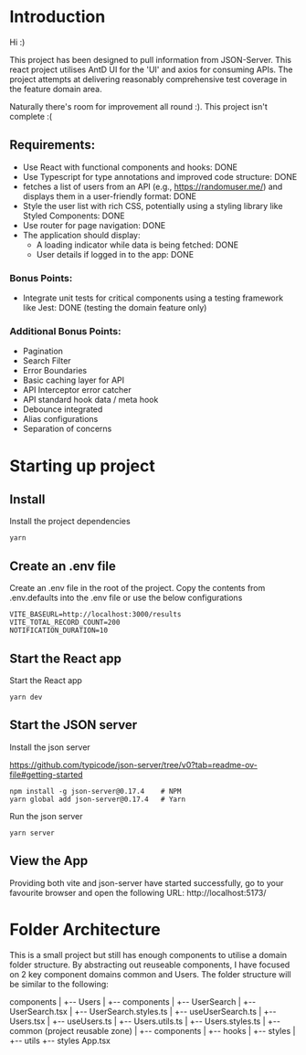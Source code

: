 # Introduction

Hi :)

This project has been designed to pull information from JSON-Server. This react project utilises AntD UI for the 'UI' and axios for consuming APIs. The project attempts at delivering reasonably comprehensive test coverage in the feature domain area.

Naturally there's room for improvement all round :). This project isn't complete :(

## Requirements:

- Use React with functional components and hooks: DONE
- Use Typescript for type annotations and improved code structure: DONE
- fetches a list of users from an API (e.g., https://randomuser.me/) and displays them in a user-friendly format: DONE
- Style the user list with rich CSS, potentially using a styling library like Styled Components: DONE
- Use router for page navigation: DONE
- The application should display:
  - A loading indicator while data is being fetched: DONE
  - User details if logged in to the app: DONE

### Bonus Points:
- Integrate unit tests for critical components using a testing framework like Jest: DONE (testing the domain feature only)


### Additional Bonus Points:
- Pagination
- Search Filter
- Error Boundaries
- Basic caching layer for API
- API Interceptor error catcher
- API standard hook data / meta hook
- Debounce integrated
- Alias configurations
- Separation of concerns

# Starting up project

## Install

Install the project dependencies

```
yarn
```

## Create an .env file

Create an .env file in the root of the project.  Copy the contents from .env.defaults into the .env file or use the below configurations

```
VITE_BASEURL=http://localhost:3000/results
VITE_TOTAL_RECORD_COUNT=200
NOTIFICATION_DURATION=10
```

## Start the React app

Start the React app

```
yarn dev
```

## Start the JSON server

Install the json server

https://github.com/typicode/json-server/tree/v0?tab=readme-ov-file#getting-started

```
npm install -g json-server@0.17.4    # NPM
yarn global add json-server@0.17.4   # Yarn
```

Run the json server

```
yarn server
```

## View the App

Providing both vite and json-server have started successfully, go to your favourite browser and open the following URL: http://localhost:5173/

# Folder Architecture

This is a small project but still has enough components to utilise a domain folder structure. By abstracting out reuseable components, I have focused on 2 key component domains common and Users. The folder structure will be similar to the following:

components
|  +-- Users
|     +-- components
|         +-- UserSearch
|             +-- UserSearch.tsx
|             +-- UserSearch.styles.ts
|             +-- useUserSearch.ts
|     +-- Users.tsx
|     +-- useUsers.ts
|     +-- Users.utils.ts
|     +-- Users.styles.ts
|  +-- common (project reusable zone)
|     +-- components
|     +-- hooks
|     +-- styles
|     +-- utils
+-- styles
App.tsx
